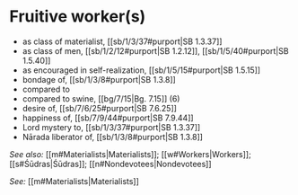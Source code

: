 # Fruitive worker(s)

* as class of materialist, [[sb/1/3/37#purport|SB 1.3.37]]
* as class of men, [[sb/1/2/12#purport|SB 1.2.12]], [[sb/1/5/40#purport|SB 1.5.40]]
* as encouraged in self-realization, [[sb/1/5/15#purport|SB 1.5.15]]
* bondage of, [[sb/1/3/8#purport|SB 1.3.8]]
* compared to 
* compared to swine, [[bg/7/15|Bg. 7.15]] (6)
* desire of, [[sb/7/6/25#purport|SB 7.6.25]]
* happiness of, [[sb/7/9/44#purport|SB 7.9.44]]
* Lord mystery to, [[sb/1/3/37#purport|SB 1.3.37]]
* Nārada liberator of, [[sb/1/3/8#purport|SB 1.3.8]]

*See also:* [[m#Materialists|Materialists]]; [[w#Workers|Workers]]; [[s#Śūdras|Śūdras]]; [[n#Nondevotees|Nondevotees]]

*See:* [[m#Materialists|Materialists]]
